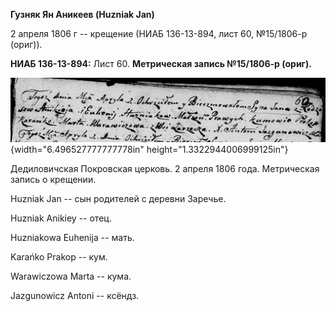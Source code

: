**Гузняк Ян Аникеев (Huzniak Jan)**

2 апреля 1806 г -- крещение (НИАБ 136-13-894, лист 60, №15/1806-р
(ориг)).

**НИАБ 136-13-894:** Лист 60. **Метрическая запись №15/1806-р (ориг).**

![](./media/d4075303618307a89bf174fa08446ede3f1c1b4c.png){width="6.496527777777778in"
height="1.3322944006999125in"}

Дедиловичская Покровская церковь. 2 апреля 1806 года. Метрическая запись
о крещении.

Huzniak Jan -- сын родителей с деревни Заречье.

Huzniak Anikiey -- отец.

Huzniakowa Euhenija -- мать.

Karańko Prakop -- кум.

Warawiczowa Marta -- кума.

Jazgunowicz Antoni -- ксёндз.
